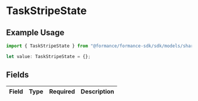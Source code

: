 # TaskStripeState

## Example Usage

```typescript
import { TaskStripeState } from "@formance/formance-sdk/sdk/models/shared";

let value: TaskStripeState = {};
```

## Fields

| Field       | Type        | Required    | Description |
| ----------- | ----------- | ----------- | ----------- |